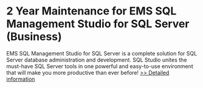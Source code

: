# 2 Year Maintenance for EMS SQL Management Studio for SQL Server (Business)
EMS SQL Management Studio for SQL Server is a complete solution for SQL Server database administration and development. SQL Studio unites the must-have SQL Server tools in one powerful and easy-to-use environment that will make you more productive than ever before!
[>> Detailed information](https://secure.shareit.com/shareit/product.html?productid=300077589&affiliateid=200057808)